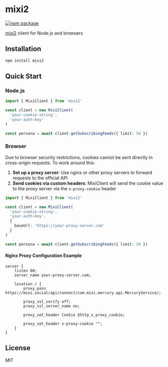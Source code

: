 # mixi2
[![npm package](https://img.shields.io/npm/v/mixi2.svg)](https://www.npmjs.com/package/mixi2)

[mixi2](https://mixi.social/) client for Node.js and browsers

## Installation

```bash
npm install mixi2
```

## Quick Start

### Node.js

```typescript
import { MixiClient } from 'mixi2'

const client = new MixiClient(
  'your-cookie-string',
  'your-auth-key'
)

const persona = await client.getSubscribingFeeds({ limit: 50 })
```

### Browser

Due to browser security restrictions, cookies cannot be sent directly in cross-origin requests. To work around this:

1. **Set up a proxy server**: Use nginx or other proxy servers to forward requests to the official API
2. **Send cookies via custom headers**: MixiClient will send the cookie value to the proxy server via the `x-proxy-cookie` header

```typescript
import { MixiClient } from 'mixi2'

const client = new MixiClient(
  'your-cookie-string',
  'your-auth-key',
  {
    baseUrl: 'https://your-proxy-server.com'
  }
)

const persona = await client.getSubscribingFeeds({ limit: 50 })
```

#### Nginx Proxy Configuration Example

```nginx
server {
    listen 80;
    server_name your-proxy-server.com;

    location / {
        proxy_pass https://mixi.social/api/connect/com.mixi.mercury.api.MercuryService/;

        proxy_ssl_verify off;
        proxy_ssl_server_name on;

        proxy_set_header Cookie $http_x_proxy_cookie;

        proxy_set_header x-proxy-cookie "";
    }
}
```

## License

MIT
